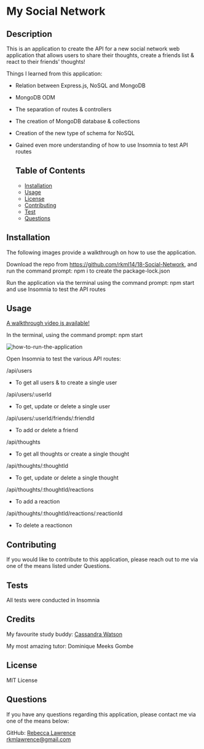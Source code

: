 # My Social Network 

## Description

This is an application to create the API for a new social network web application that allows users to share their thoughts, create a friends list & react to their friends' thoughts!   

Things I learned from this application:
- Relation between Express.js, NoSQL and MongoDB 
- MongoDB ODM
- The separation of routes & controllers 
- The creation of MongoDB database & collections  
- Creation of the new type of schema for NoSQL 
- Gained even more understanding of how to use Insomnia to test API routes 

  ## Table of Contents 
  - [Installation](#installation)
  - [Usage](#usage)
   - [License](#license)
   - [Contributing](#contributing)
   - [Test](#test)
   - [Questions](#questions)



## Installation

The following images provide a walkthrough on how to use the application.


Download the repo from https://github.com/rkml14/18-Social-Network, and run the command prompt: npm i to create the package-lock.json 

Run the application via the terminal using the command prompt: npm start and use Insomnia to test the API routes   

## Usage

<a href = "https://drive.google.com/file/d/12qdrqdnQznSsDF6bkCdWcbLXSaN5gOjF/view"> A walkthrough video is available!  </a> 

In the terminal, using the command prompt: npm start

![how-to-run-the-application](./images/run-the-application.png)

Open Insomnia to test the various API routes:

/api/users
* To get all users & to create a single user

/api/users/:userId
* To get, update or delete a single user

/api/users/:userId/friends/:friendId 
* To add or delete a friend

/api/thoughts
* To get all thoughts or create a single thought

/api/thoughts/:thoughtId
* To get, update or delete a single thought

/api/thoughts/:thoughtId/reactions
* To add a reaction

/api/thoughts/:thoughtId/reactions/:reactionId
* To delete a reactionon 

## Contributing
If you would like to contribute to this application, please reach out to me via one of the means listed under Questions.

## Tests 
All tests were conducted in Insomnia 

## Credits

My favourite study buddy: <a href = "https://github.com/cassiewatsonn">Cassandra Watson </a> <br>

My most amazing tutor: Dominique Meeks Gombe 

## License

MIT License 

## Questions

If you have any questions regarding this application, please contact me via one of the means below:

GitHub: <a href = "https://github.com/rkml14">Rebecca Lawrence </a> <br> 
rkmlawrence@gmail.com  